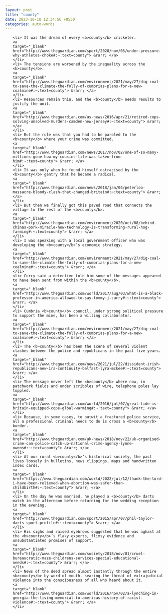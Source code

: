 ```yaml
---
layout: post
title: "county"
date: 2023-10-10 12:34:56 +0530
categories: auto-words
---
```

<ol>

    <li> It was the dream of every <b>county</b> cricketer.
    <a 
    target="_blank" 
    href="http://www.theguardian.com/sport/2020/nov/05/under-pressure-why-athletes-choke#:~:text=county"> &rarr; </a>
    </li>
    <li> The tensions are worsened by the inequality across the <b>county</b>.
    <a 
    target="_blank" 
    href="http://www.theguardian.com/environment/2021/may/27/dig-coal-to-save-the-climate-the-folly-of-cumbrias-plans-for-a-new-coalmine#:~:text=county"> &rarr; </a>
    </li>
    <li> Resources remain thin, and the <b>county</b> needs results to justify the unit.
    <a 
    target="_blank" 
    href="http://www.theguardian.com/us-news/2016/apr/21/retired-cops-solving-unsolved-murders-camden-new-jersey#:~:text=county"> &rarr; </a>
    </li>
    <li> But the rule was that you had to be paroled to the <b>county</b> where your crime was committed.
    <a 
    target="_blank" 
    href="http://www.theguardian.com/news/2017/nov/02/one-of-so-many-millions-gone-how-my-cousins-life-was-taken-from-him#:~:text=county"> &rarr; </a>
    </li>
    <li> It was only when he found himself ostracised by the <b>county</b> gentry that he became a radical.
    <a 
    target="_blank" 
    href="http://www.theguardian.com/news/2018/jan/04/peterloo-massacre-bloody-clash-that-changed-britain#:~:text=county"> &rarr; </a>
    </li>
    <li> But then we finally got this paved road that connects the village to the rest of the <b>county</b>.
    <a 
    target="_blank" 
    href="http://www.theguardian.com/environment/2020/oct/08/behind-chinas-pork-miracle-how-technology-is-transforming-rural-hog-farming#:~:text=county"> &rarr; </a>
    </li>
    <li> I was speaking with a local government officer who was developing the <b>county</b>’s economic strategy.
    <a 
    target="_blank" 
    href="http://www.theguardian.com/environment/2021/may/27/dig-coal-to-save-the-climate-the-folly-of-cumbrias-plans-for-a-new-coalmine#:~:text=county"> &rarr; </a>
    </li>
    <li> Curry said a detective told him some of the messages appeared to have been sent from within the <b>county</b>.
    <a 
    target="_blank" 
    href="http://www.theguardian.com/world/2017/aug/03/what-is-a-black-professor-in-america-allowed-to-say-tommy-j-curry#:~:text=county"> &rarr; </a>
    </li>
    <li> Cumbria <b>county</b> council, under strong political pressure to support the mine, has been a willing collaborator.
    <a 
    target="_blank" 
    href="http://www.theguardian.com/environment/2021/may/27/dig-coal-to-save-the-climate-the-folly-of-cumbrias-plans-for-a-new-coalmine#:~:text=county"> &rarr; </a>
    </li>
    <li> The <b>county</b> has been the scene of several violent clashes between the police and republicans in the past five years.
    <a 
    target="_blank" 
    href="http://www.theguardian.com/news/2021/jul/22/dissident-irish-republicans-new-ira-continuity-belfast-lyra-mckee#:~:text=county"> &rarr; </a>
    </li>
    <li> The message never left the <b>county</b> where now, in patchwork fields and under scribbles of wire, telephone poles lay toppled.
    <a 
    target="_blank" 
    href="http://www.theguardian.com/world/2016/jul/07/great-tide-is-britain-equipped-cope-glbal-warming#:~:text=county"> &rarr; </a>
    </li>
    <li> Because, in some cases, to outwit a fractured police service, all a professional criminal needs to do is cross a <b>county</b> border.
    <a 
    target="_blank" 
    href="http://www.theguardian.com/uk-news/2018/nov/22/uk-organised-crime-can-police-catch-up-national-crime-agency-lynne-owens#:~:text=county"> &rarr; </a>
    </li>
    <li> At our rural <b>county</b>’s historical society, the past lives loosely in bulletins, news clippings, maps and handwritten index cards.
    <a 
    target="_blank" 
    href="https://www.theguardian.com/world/2022/jul/12/thank-the-lord-i-have-been-relieved-when-abortion-was-safer-than-childbirth#:~:text=county"> &rarr; </a>
    </li>
    <li> On the day he was married, he played a <b>county</b> darts match in the afternoon before returning for the wedding reception in the evening.
    <a 
    target="_blank" 
    href="http://www.theguardian.com/sport/2015/apr/07/phil-taylor-darts-sport-profile#:~:text=county"> &rarr; </a>
    </li>
    <li> His sighs and raised eyebrows suggested that he was aghast at the <b>county</b>’s flaky experts, flimsy evidence and unsubstantiated promises of support.
    <a 
    target="_blank" 
    href="http://www.theguardian.com/society/2018/nov/01/cruel-bureaucratic-maze-childrens-services-special-educational-needs#:~:text=county"> &rarr; </a>
    </li>
    <li> News of the deed spread almost instantly through the entire <b>county</b> by word of mouth, searing the threat of extrajudicial violence into the consciousness of all who heard about it.
    <a 
    target="_blank" 
    href="http://www.theguardian.com/world/2016/nov/02/a-lynching-in-georgia-the-living-memorial-to-americas-history-of-racist-violence#:~:text=county"> &rarr; </a>
    </li>